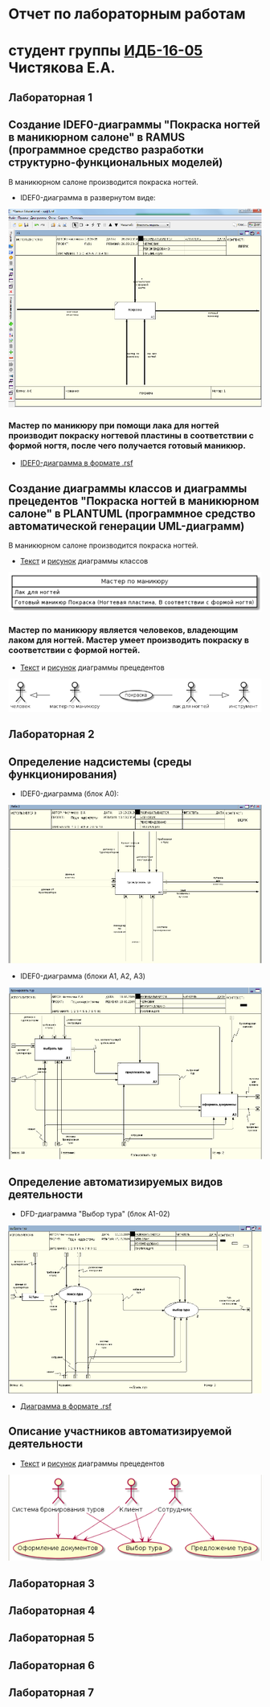 # Отчет по лабораторным работам
# студент группы [ИДБ-16-05](https://github.com/ChistyakovaE/ChistyakovaE.github.io) Чистякова Е.А.

## Лабораторная 1

## Создание IDEF0-диаграммы "Покраска ногтей в маникюрном салоне" в RAMUS (программное средство разработки структурно-функциональных моделей) ##

В маникюрном салоне производится покраска ногтей. 

* IDEF0-диаграмма в развернутом виде:

![blah](https://github.com/ChistyakovaE/ChistyakovaE.github.io/blob/master/lab1/idef0.PNG)

### Мастер по маникюру при помощи лака для ногтей производит покраску ногтевой пластины в соответствии с формой ногтя, после чего получается готовый маникюр. ###

* [IDEF0-диаграмма в формате .rsf](https://github.com/ChistyakovaE/ChistyakovaE.github.io/blob/master/lab1/idef0.rsf)

## Создание диаграммы классов и диаграммы прецедентов "Покраска ногтей в маникюрном салоне" в PLANTUML (программное средство автоматической генерации UML-диаграмм) ##

В маникюрном салоне производится покраска ногтей. 

* [Текст](https://github.com/ChistyakovaE/ChistyakovaE.github.io/blob/master/lab1/uml1.txt) и [рисунок](https://github.com/ChistyakovaE/ChistyakovaE.github.io/blob/master/lab1/uml1.png) диаграммы классов

![blah](https://github.com/ChistyakovaE/ChistyakovaE.github.io/blob/master/lab1/uml1.png)

### Мастер по маникюру является человеков, владеющим лаком для ногтей. Мастер умеет производить покраску в соответствии с формой ногтей. ###

* [Текст](https://github.com/ChistyakovaE/ChistyakovaE.github.io/blob/master/lab1/uml2.txt) и [рисунок](https://github.com/ChistyakovaE/ChistyakovaE.github.io/blob/master/lab1/uml2.png) диаграммы прецедентов

![blah](https://github.com/ChistyakovaE/ChistyakovaE.github.io/blob/master/lab1/uml2.png)

## Лабораторная 2
## Определение надсистемы (среды функционирования) ## 

* IDEF0-диаграмма (блок А0):

![blah](https://github.com/ChistyakovaE/ChistyakovaE.github.io/blob/master/idef_0.PNG)

* IDEF0-диаграмма (блоки A1, A2, A3)

![blah](https://github.com/ChistyakovaE/ChistyakovaE.github.io/blob/master/dec1.PNG)

## Определение автоматизируемых видов деятельности ##

* DFD-диаграмма "Выбор тура" (блок A1-02)

![blah](https://github.com/ChistyakovaE/ChistyakovaE.github.io/blob/master/dfd.PNG)

* [Диаграмма в формате .rsf](https://github.com/ChistyakovaE/ChistyakovaE.github.io/blob/master/typ.rsf)

## Описание участников автоматизируемой деятельности ##

* [Текст](https://github.com/ChistyakovaE/ChistyakovaE.github.io/blob/master/l2uml.txt) и [рисунок](https://github.com/ChistyakovaE/ChistyakovaE.github.io/blob/master/prec.PNG) диаграммы прецедентов

![blah](https://github.com/ChistyakovaE/ChistyakovaE.github.io/blob/master/prec.PNG)

## Лабораторная 3

## Лабораторная 4

## Лабораторная 5

## Лабораторная 6

## Лабораторная 7
